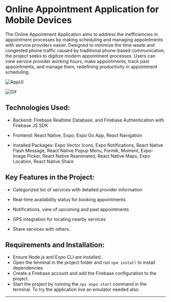 # Online Appointment Application for Mobile Devices

The Online Appointment Application aims to address the inefficiencies in appointment processes by making scheduling and managing appointments with service providers easier. Designed to minimize the time waste and congested phone traffic caused by traditional phone-based communication, the project seeks to digitize modern appointment processes. Users can view service provider working hours, make appointments, track past appointments, and manage them, redefining productivity in appointment scheduling.

![AppUI](/assets/appUI.jpg)

![Gif]((https://github.com/metehankirinti/react-native-reservation_app/appGif.gif))


## Technologies Used:

* Backend: Firebase Realtime Database, and Firebase Authentication with Firebase JS SDK

* Frontend: React Native, Expo, Expo Go App, React Navigation

* Installed Packages: Expo Vector Icons, Expo Notifications, React Native Flash Message, React Native Popup Menu, Formik, Moment, Expo-Image Picker, React Native Reanimated, React Native Maps, Expo Location, React Native Share


## Key Features in the Project:

* Categorized list of services with detailed provider information

* Real-time availability status for booking appointments

* Notifications, view of upcoming and past appointments

* GPS integration for locating nearby services

* Share services with others.


## Requirements and Installation:

* Ensure Node.js and Expo CLI are installed.
* Open the terminal in the project folder and run `npm install` to install dependencies.
* Create a Firebase account and add the Firebase configuration to the project.
* Start the project by running the `npx expo start` command in the terminal. To try the application live an emulator needed also.

---
